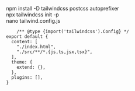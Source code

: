  npm install -D tailwindcss postcss autoprefixer  
 npx tailwindcss init -p  
 nano tailwind.config.js  
```` 
    /** @type {import('tailwindcss').Config} */
export default {
  content: [
    "./index.html",
    "./src/**/*.{js,ts,jsx,tsx}",
  ],
  theme: {
    extend: {},
  },
  plugins: [],
}
````

